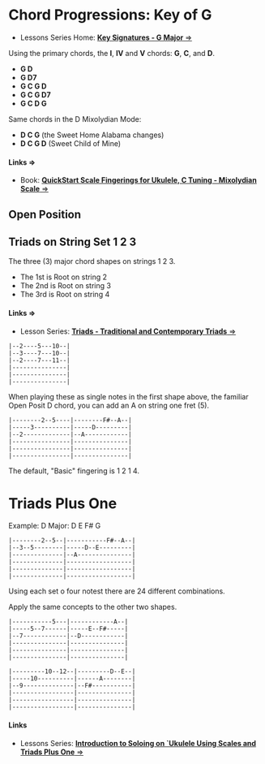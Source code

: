 # Chord Progressions: Key of G

- Lessons Series Home: [**Key Signatures - G Major** ⇒](https://learningukulele.com/series/code/UL45)

Using the primary chords, the **I**, **IV** and **V** chords: **G**, **C**, and **D**.

- **G D**
- **G D7**
- **G C G D**
- **G C G D7**
- **G C D G**

Same chords in the D Mixolydian Mode:

- **D C G** (the Sweet Home Alabama changes)
- **D C G D** (Sweet Child of Mine)

#### Links ⇒
- Book: [**QuickStart Scale Fingerings for Ukulele, C Tuning - Mixolydian Scale** ⇒](https://learningukulele.com/books/code/QS1UKES-MIXOLYDIAN)

## Open Position

## Triads on String Set 1 2 3

The three (3) major chord shapes on strings 1 2 3. 

- The 1st is Root on string 2
- The 2nd is Root on string 3
- The 3rd is Root on string 4

#### Links ⇒
- Lesson Series: [**Triads - Traditional and Contemporary Triads** ⇒](https://learningukulele.com/series/code/UL42-TRI)

```
|--2----5---10--|
|--3----7---10--|
|--2----7---11--|
|---------------|
|---------------|
|---------------|
```

When playing these as single notes in the first shape above, the familiar Open Posit D chord, you can add an A on string one fret (5).

```
|--------2--5----|--------F#--A--|
|-----3----------|-----D---------|
|--2-------------|--A------------|
|----------------|---------------|
|----------------|---------------|
|----------------|---------------|
```

The default, "Basic" fingering is 1 2 1 4.


# Triads Plus One

Example: D Major: D E F# G

```
|--------2--5--|-----------F#--A--|
|--3--5--------|-----D--E---------|
|--------------|--A---------------|
|--------------|------------------|
|--------------|------------------|
|--------------|------------------|
```

Using each set o four notest there are 24 different combinations.

Apply the same concepts to the other two shapes.
```
|-----------5---|------------A--|
|-----5--7------|-----E--F#-----|
|--7------------|--D------------|
|---------------|---------------|
|---------------|---------------|
|---------------|---------------|

```

```
|---------10--12--|---------D--E--|
|-----10----------|------A--------|
|--9--------------|--F#-----------|
|-----------------|---------------|
|-----------------|---------------|
|-----------------|---------------|
```

#### Links
- Lessons Series: [**Introduction to Soloing on \`Ukulele Using Scales and Triads Plus One** ⇒](https://learningukulele.com/series/code/UL107)
